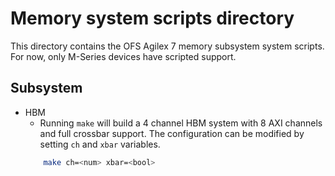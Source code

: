 # Memory system scripts directory

This directory contains the OFS Agilex 7 memory subsystem system scripts. For now, only M-Series devices have scripted support.

## Subsystem
* HBM
   - Running `make` will build a 4 channel HBM system with 8 AXI channels and full crossbar support. The configuration can be modified by setting `ch` and `xbar` variables.
    ```bash
        make ch=<num> xbar=<bool>
    ```
